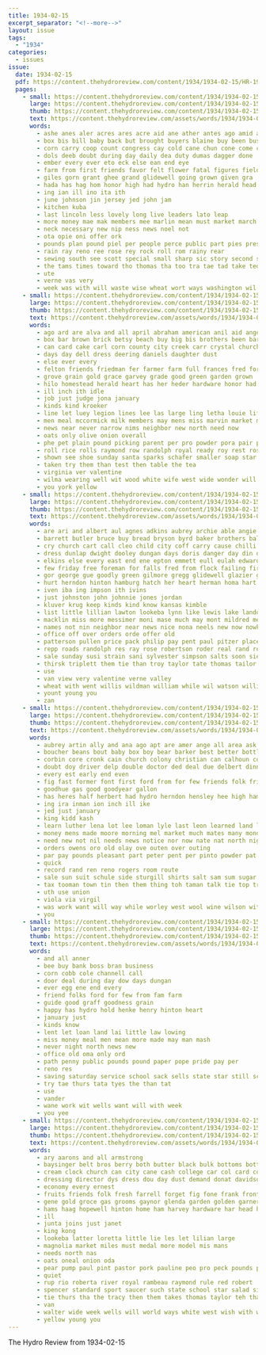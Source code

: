 ```yaml
---
title: 1934-02-15
excerpt_separator: "<!--more-->"
layout: issue
tags:
  - "1934"
categories:
  - issues
issue:
  date: 1934-02-15
  pdf: https://content.thehydroreview.com/content/1934/1934-02-15/HR-1934-02-15.pdf
  pages:
    - small: https://content.thehydroreview.com/content/1934/1934-02-15/small/HR-1934-02-15-01.jpg
      large: https://content.thehydroreview.com/content/1934/1934-02-15/large/HR-1934-02-15-01.jpg
      thumb: https://content.thehydroreview.com/content/1934/1934-02-15/thumbnails/HR-1934-02-15-01.jpg
      text: https://content.thehydroreview.com/assets/words/1934/1934-02-15/HR-1934-02-15-01.txt
      words:
        - ashe anes aler acres ares acre aid ane ather antes ago amid ako are and ale abe
        - box bis bill baby back but brought buyers blaine buy been business big best bel bone better bureau brief bai
        - corn carry coop count congress cay cold cane chun cone come class cousin church carl cece cine clas
        - dols deeb doubt during day daily dea duty dumas dagger done
        - ember every ever eto eck else ean end eye
        - farm from first friends favor felt flower fatal figures fields fore for front
        - giles gorn grant ghee grand glidewell going grown given gra
        - hada has hag hom honor high had hydro han herrin herald head horse halen hin hand held howe her home
        - ing ian ill ino ita ith
        - june johnson jin jersey jed john jam
        - kitchen kuba
        - last lincoln less lovely long live leaders lato leap
        - more money mae mak members mee marlin mean must market march million mol morning may matter many meus much murray miss
        - neck necessary new nip ness news noel not
        - ota opie oni offer ork
        - pounds plan pound piel per people perce public part pies president pool present page
        - rain ray reno ree rose rey rock roll rom rainy rear
        - sewing south see scott special small sharp sic story second scope stage son stare show service sei sade sea sale soca sankey school sermons short set seed stay state sie side
        - the tams times toward tho thomas tha too tra tae tad take ted tana tate ture thelma than toe
        - ute
        - verne vas very
        - week was with will waste wise wheat wort ways washington wil wan work walter wanton worth
    - small: https://content.thehydroreview.com/content/1934/1934-02-15/small/HR-1934-02-15-02.jpg
      large: https://content.thehydroreview.com/content/1934/1934-02-15/large/HR-1934-02-15-02.jpg
      thumb: https://content.thehydroreview.com/content/1934/1934-02-15/thumbnails/HR-1934-02-15-02.jpg
      text: https://content.thehydroreview.com/assets/words/1934/1934-02-15/HR-1934-02-15-02.txt
      words:
        - ago ard are alva and all april abraham american anil aid angel ata antee
        - box bar brown brick betsy beach buy big bis brothers been barbara butter bars bros business boen bulk bear better best bethany
        - can card cake carl corn county city creek carr crystal church coffee chips claude coats come corbitt cases clara
        - days day dell dress deering daniels daughter dust
        - else ever every
        - felton friends friedman fer farmer farm full frances fred for flake fran friend found
        - grove grain gold grace garvey grade good green garden grown
        - hilo homestead herald heart has her heder hardware honor had hydro heres homa hall herndon home held har
        - ill inch ith idle
        - job just judge jona january
        - kinds kind kroeker
        - line let luey legion lines lee las large ling letha louie life lyons list less lincoln long
        - men meal mccormick milk members may mens miss marvin market more much monia muslin mae money merry
        - news near never narrow nims neighbor new north need now
        - oats only olive onion overall
        - phe pet plain pound picking parent per pro powder pora pair palm price paper pounds pink
        - roll rice rolls raymond row randolph royal ready roy rest ross
        - shown see shoe sunday santa sparks schafer smaller soap star season seed soda seeds save spring stockton shirts store shelby suits saturday such style stern smith sarah silk swagger selling sell second
        - taken try them than test then table the tea
        - virginia ver valentine
        - wilma wearing well wit wood white wife west wide wonder will want was works work wish why with washita wile wear
        - you york yellow
    - small: https://content.thehydroreview.com/content/1934/1934-02-15/small/HR-1934-02-15-03.jpg
      large: https://content.thehydroreview.com/content/1934/1934-02-15/large/HR-1934-02-15-03.jpg
      thumb: https://content.thehydroreview.com/content/1934/1934-02-15/thumbnails/HR-1934-02-15-03.jpg
      text: https://content.thehydroreview.com/assets/words/1934/1934-02-15/HR-1934-02-15-03.txt
      words:
        - are ari and albert aul agnes adkins aubrey archie able angie all alva adams appleman aid andy apt arm arthur ask ara
        - barrett butler bruce buy bread bryson byrd baker brothers ballou better bring betty bank bethel brown binger baby but bickell back business boyd body boschert barrell best brother bride
        - cry church cart call cleo child city coff carry cause chilli crosswhite crawford come came charlie cedar can chet constant claude channell cobb chick coxen cogar christina clinton
        - dress dunlap dwight dooley dungan days doris danger day din dillard dinner dickerson dose daisy down
        - elkins else every east end ene epton emmett eull eulah edwards entz ernest epperly elmer eubank
        - few friday free foreman for falls fred from flock failing first farrell frid ferguson fell floyd frankfort frank fry frederick farmer
        - gor george gue goodly green gilmore gregg glidewell glazier good going gilchrist gaze gentle guest
        - hurt herndon hinton hamburg hatch her heart herman homa hart harmon henry hydro halls howe home had harr holy harold hudson hamilton him hurry henke hand hai harper held
        - iven iba ing impson ith ivins
        - just johnston john johnnie jones jordan
        - kluver krug keep kinds kind know kansas kimble
        - list little lillian lawton lookeba lynn like lewis lake landon look let low label lowell lou lay lee last
        - macklin miss more messimer moni mase much may mont mildred meals maude milley must margie men monday made measles mate man mae moser maud mose marie
        - names not nin neighbor near news nice nona neels new now nowka need night nate ner north niece nora
        - office off over orders orde offer old
        - patterson pullen price pack philip pay pent paul pitzer place phillip present pounds pie pleasant per
        - repp roads randolph res ray rose robertson roder real rand rough randle robbins reas ralph regula roman rey ren roy reber
        - sale sunday susi strain sani sylvester simpson salts soon sie sun stout short smith scott saturday say sells sam sat seems south sheffer standard sons service son sik side sylvan suit stores sae sawn set
        - thirsk triplett them tie than troy taylor tate thomas tailor thorns ties tom thomason theron the
        - use
        - van view very valentine verne valley
        - wheat with went willis wildman william while wil watson williams working walter weatherford why warren week white was will wit wynona want
        - yount young you
        - zan
    - small: https://content.thehydroreview.com/content/1934/1934-02-15/small/HR-1934-02-15-04.jpg
      large: https://content.thehydroreview.com/content/1934/1934-02-15/large/HR-1934-02-15-04.jpg
      thumb: https://content.thehydroreview.com/content/1934/1934-02-15/thumbnails/HR-1934-02-15-04.jpg
      text: https://content.thehydroreview.com/assets/words/1934/1934-02-15/HR-1934-02-15-04.txt
      words:
        - aubrey artin ally and ana ago apt are amer ange all area ask
        - boucher beans bout baby box boy bear barker best better bottle bank bumps but been bay blum bring bayer butler brother buy
        - corbin core cronk cain church colony christian can calhoun come cowden cot city crissman col care cee car coble clinton cream cold
        - doubt doy driver delp double doctor ded deal due delbert dinner davis dry day does
        - every est early end even
        - fig fast former font first ford from for few friends folk friend free friday
        - goodhue gas good goodyear gallon
        - has heres half herbert had hydro herndon hensley hee high hampton hitch heart hora how homan hamilton harm her henry home han harold
        - ing ira inman ion inch ill ike
        - jed just january
        - king kidd kash
        - learn luther lena lot lee loman lyle last leon learned land lay
        - money mens made moore morning mel market much mates many monday miner mont mona most miller morgan med meny
        - need new not nil needs news notice nor now nate nat north night
        - orders owens oro old olay ove outen over outing
        - par pay pounds pleasant part peter pent per pinto powder pat punt present payne
        - quick
        - record rand ren reno rogers room route
        - sale sun suit schule side sturgill shirts salt sam sum sugar service school show save state sunday set sir see stanley short store single stock said saturday suite states say
        - tax tooman town tin then them thing toh taman talk tie top trucks the tard trad tol tom treat tas take taken tennis
        - uth use union
        - viola via virgil
        - was work want will way while worley west wool wine wilson with water winter world wey well went week
        - you
    - small: https://content.thehydroreview.com/content/1934/1934-02-15/small/HR-1934-02-15-05.jpg
      large: https://content.thehydroreview.com/content/1934/1934-02-15/large/HR-1934-02-15-05.jpg
      thumb: https://content.thehydroreview.com/content/1934/1934-02-15/thumbnails/HR-1934-02-15-05.jpg
      text: https://content.thehydroreview.com/assets/words/1934/1934-02-15/HR-1934-02-15-05.txt
      words:
        - and all anner
        - bee buy bank boss bran business
        - corn cobb cole channell call
        - door deal during day dow days dungan
        - ever egg ene end every
        - friend folks ford for few from fam farm
        - guide good graff goodness grain
        - happy has hydro hold henke henry hinton heart
        - january just
        - kinds know
        - lent let loan land lai little law lowing
        - miss money meal men mean more made may man mash
        - never night north news new
        - office old oma only ord
        - path penny public pounds pound paper pope pride pay per
        - reno res
        - saving saturday service school sack sells state star still scott son
        - try tae thurs tata tyes the than tat
        - use
        - vander
        - wane work wit wells want will with week
        - you yee
    - small: https://content.thehydroreview.com/content/1934/1934-02-15/small/HR-1934-02-15-06.jpg
      large: https://content.thehydroreview.com/content/1934/1934-02-15/large/HR-1934-02-15-06.jpg
      thumb: https://content.thehydroreview.com/content/1934/1934-02-15/thumbnails/HR-1934-02-15-06.jpg
      text: https://content.thehydroreview.com/assets/words/1934/1934-02-15/HR-1934-02-15-06.txt
      words:
        - ary aarons and all armstrong
        - baysinger belt bros berry both butter black bulk bottoms bottom big bottle brand box best ban ball ben been bacon beau began beans block brief buy
        - cream clock church can city cane cash college car col card coffee corn candy call circle camp cast charles cant connelly castle carolina collins
        - dressing director dys dress dou day dust demand donat davidson during
        - economy every ernest
        - fruits friends folk fresh farrell forget fig fone frank front from for
        - gene gold groce gas grooms gaynor glenda garden golden garner good gal
        - hams haag hopewell hinton home ham harvey hardware har head horn herbert hockaday hamburger has heaven hearty homa heaver henry hydro
        - ill
        - junta joins just janet
        - king kong
        - lookeba latter loretta little lie les let lilian large
        - magnolia market miles must medal more model mis mans
        - needs north nas
        - oats oneal onion oda
        - pear pump paul pint pastor pork pauline peo pro peck pounds pepper pride powder part pound pinger place pay
        - quiet
        - rup rio roberta river royal rambeau raymond rule red robert
        - spencer standard sport saucer such state school star salad side sat sweet santos salt sale spanish station smith stevens see sack store soap sunshine sugar supply set soon sons seed special saturday small
        - tie thurs tha the tracy then them takes thomas taylor teh than
        - van
        - walter wide week wells will world ways white west wish with well wie work washer was word
        - yellow young you
---
```


The Hydro Review from 1934-02-15

<!--more-->

